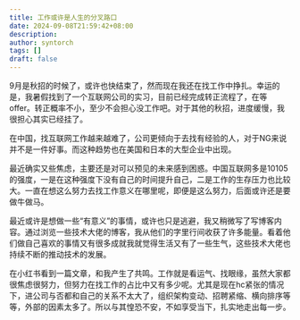 ```yaml
---
title: 工作或许是人生的分叉路口
date: 2024-09-08T21:59:42+08:00
description:
author: syntorch
tags: []
draft: false
---
```



9月是秋招的时候了，或许也快结束了，然而现在我还在找工作中挣扎。幸运的是，我暑假找到了一个互联网公司的实习，目前已经完成转正流程了，在等offer。转正概率不小，至少不会担心没工作吧。对于其他的秋招，进度缓慢，我很担心其实已经挂了。

在中国，找互联网工作越来越难了，公司更倾向于去找有经验的人，对于NG来说并不是一件好事。而这种趋势也在美国和日本的大型企业中出现。

最近确实又些焦虑，主要还是对可以预见的未来感到困惑。中国互联网多是10105的强度，一是在这种强度下没有自己的时间提升自己，二是工作的生存压力也比较大。一直在想这么努力去找工作意义在哪里呢，即便是这么努力，后面或许还是要做牛做马。

最近或许是想做一些“有意义”的事情，或许也只是逃避，我又稍微写了写博客内容。通过浏览一些技术大佬的博客，我从他们的字里行间收获了许多能量。看着他们做自己喜欢的事情又有很多成就我就觉得生活又有了一些生气，这些技术大佬也持续不断的推动技术的发展。

在小红书看到一篇文章，和我产生了共鸣。工作就是看运气、找眼缘，虽然大家都很焦虑很努力，但努力在找工作的占比中又有多少呢。尤其是现在hc紧张的情况下，进公司与否都和自己的关系不太大了，组织架构变动、招聘紧缩、横向排序等等，外部的因素太多了。所以与其惶恐不安，不如享受当下，扎实地走出每一步。